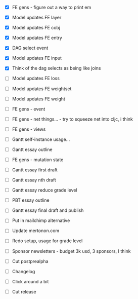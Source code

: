 - [x] FE gens - figure out a way to print em
- [x] Model updates FE layer
- [x] Model updates FE cobj
- [x] Model updates FE entry
- [x] DAG select event

- [x] Model updates FE input
- [x] Think of the dag selects as being like joins
- [ ] Model updates FE loss
- [ ] Model updates FE weightset
- [ ] Model updates FE weight

- [ ] FE gens - event
- [ ] FE gens - net things... - try to squeeze net into cljc, i think
- [ ] FE gens - views
- [ ] Gantt self-instance usage...
- [ ] Gantt essay outline

- [ ] FE gens - mutation state
- [ ] Gantt essay first draft

- [ ] Gantt essay nth draft
- [ ] Gantt essay reduce grade level
- [ ] PBT essay outline

- [ ] Gantt essay final draft and publish
- [ ] Put in mailchimp alternative
- [ ] Update mertonon.com
- [ ] Redo setup, usage for grade level
- [ ] Sponsor newsletters - budget 3k usd, 3 sponsors, I think
- [ ] Cut postprealpha

- [ ] Changelog
- [ ] Click around a bit
- [ ] Cut release

